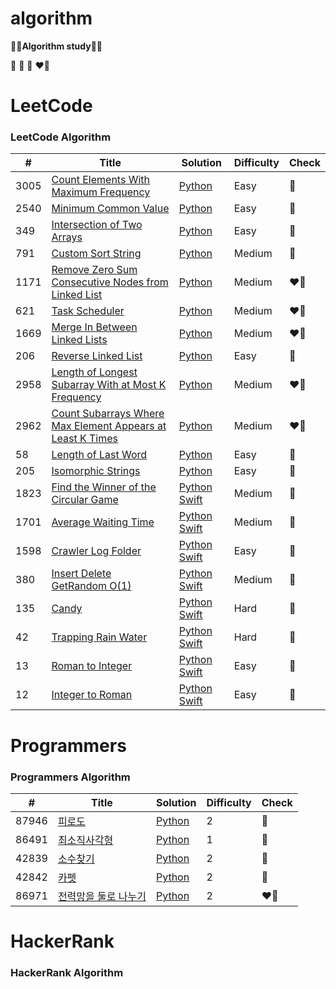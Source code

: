 # algorithm
**👩‍💻Algorithm study👩‍💻**

💛 💙 🩷 ❤️‍🔥 

LeetCode
========

### LeetCode Algorithm


| # | Title | Solution | Difficulty | Check |
|---| ----- | -------- | ---------- | ------| 
|3005|[Count Elements With Maximum Frequency](https://leetcode.com/problems/count-elements-with-maximum-frequency/) | [Python](./leetcode/3005/countElements.py)|Easy|💛|
|2540|[Minimum Common Value](https://leetcode.com/problems/minimum-common-value/) | [Python](./leetcode/2540/minimumCommonValue.py)|Easy|💛|
|349|[Intersection of Two Arrays](https://leetcode.com/problems/intersection-of-two-arrays/) | [Python](./leetcode/349/intersectionOfTwoArrays.py)|Easy|💛|
|791|[Custom Sort String](https://leetcode.com/problems/custom-sort-string/) | [Python](./leetcode/791/customSortString.py)|Medium|💙|
|1171|[Remove Zero Sum Consecutive Nodes from Linked List](https://leetcode.com/problems/remove-zero-sum-consecutive-nodes-from-linked-list/) | [Python](./leetcode/1171/removeZeroSum.py)|Medium|❤️‍🔥|
|621|[Task Scheduler](https://leetcode.com/problems/task-scheduler/) | [Python](./leetcode/621/taskScheduler.py)|Medium|❤️‍🔥|
|1669|[Merge In Between Linked Lists](https://leetcode.com/problems/merge-in-between-linked-lists/) | [Python](./leetcode/1669/mergeInBetweenLinkedList.py)|Medium|❤️‍🔥|
|206|[Reverse Linked List](https://leetcode.com/problems/reverse-linked-list/?envType=daily-question&envId=2024-03-21) | [Python](./leetcode/206/reverseLinkedList.py)|Easy|💙|
|2958|[Length of Longest Subarray With at Most K Frequency](https://leetcode.com/problems/length-of-longest-subarray-with-at-most-k-frequency/description/) | [Python](./leetcode/2958/lengthOfLongestSubarray.py)|Medium|❤️‍🔥|
|2962|[Count Subarrays Where Max Element Appears at Least K Times](https://leetcode.com/problems/count-subarrays-where-max-element-appears-at-least-k-times/description/?envType=daily-question&envId=2024-03-29) | [Python](./leetcode/2962/countSubarrayMax.py)|Medium|❤️‍🔥|
|58|[Length of Last Word](https://leetcode.com/problems/length-of-last-word/description/) | [Python](./leetcode/58/lenthOfLastWord.py)|Easy|💛|
|205|[Isomorphic Strings](https://leetcode.com/problems/isomorphic-strings/description/) | [Python](./leetcode/205/isomorphicString.py)|Easy|💙|
|1823|[Find the Winner of the Circular Game](https://leetcode.com/problems/find-the-winner-of-the-circular-game/description/?envType=daily-question&envId=2024-07-08) | [Python](./leetcode/1823/findTheWinnerOfTheCircularGame.py) [Swift](./leetcode/1823/findTheWinnerOfTheCircularGame.swift)|Medium|💙|
|1701|[Average Waiting Time](https://leetcode.com/problems/average-waiting-time/description/?envType=daily-question&envId=2024-07-09) | [Python](./leetcode/1701/averageWaitingTime.py) [Swift](./leetcode/1701/averageWaitingTime.swift)|Medium|💙|
|1598|[Crawler Log Folder](https://leetcode.com/problems/crawler-log-folder/description/?envType=daily-question&envId=2024-07-10) | [Python](./leetcode/1598/crawlerLogFolder.py) [Swift](./leetcode/1598/crawlerLogFolder.swift)|Easy|💙|
|380|[Insert Delete GetRandom O(1)](https://leetcode.com/problems/insert-delete-getrandom-o1/description/?envType=study-plan-v2&envId=top-interview-150) | [Python](./leetcode/380/insertDeleteGetRandom.py) [Swift](./leetcode/380/insertDeleteGetRandom.swift)|Medium|💙|
|135|[Candy](https://leetcode.com/problems/candy/description/?envType=study-plan-v2&envId=top-interview-150) | [Python](./leetcode/135/candy.py) [Swift](./leetcode/135/candy.swift)|Hard|💙|
|42|[Trapping Rain Water](https://leetcode.com/problems/trapping-rain-water/description/?envType=study-plan-v2&envId=top-interview-150) | [Python](./leetcode/42/trappingRainWater.py) [Swift](./leetcode/42/trappingRainWater.swift)|Hard|🩷|
|13|[Roman to Integer](https://leetcode.com/problems/roman-to-integer/description/?envType=study-plan-v2&envId=top-interview-150) | [Python](./leetcode/13/romanToInteger.py) [Swift](./leetcode/13/romanToInteger.swift)|Easy|💛|
|12|[Integer to Roman](https://leetcode.com/problems/integer-to-roman/description/?envType=study-plan-v2&envId=top-interview-150) | [Python](./leetcode/12/integerToRoman.py) [Swift](./leetcode/12/integerToRoman.swift)|Easy|💛|


Programmers
========

### Programmers Algorithm
| # | Title | Solution | Difficulty | Check |
|---| ----- | -------- | ---------- | ------| 
|87946|[피로도](https://school.programmers.co.kr/learn/courses/30/lessons/87946) | [Python](./programmers/87946/dungeons.py)|2|💙|
|86491|[최소직사각형](https://school.programmers.co.kr/learn/courses/30/lessons/86491) | [Python](./programmers/86491/wallet.py)|1|💛|
|42839|[소수찾기](https://school.programmers.co.kr/learn/courses/30/lessons/42839) | [Python](./programmers/42839/findPrime.py)|2|💙|
|42842|[카펫](https://school.programmers.co.kr/learn/courses/30/lessons/42842) | [Python](./programmers/42842/yellowBrown.py)|2|💛|
|86971|[전력망을 둘로 나누기](https://school.programmers.co.kr/learn/courses/30/lessons/86971) | [Python](./programmers/86971/devideLine.py)|2|❤️‍🔥|


HackerRank
========

### HackerRank Algorithm

